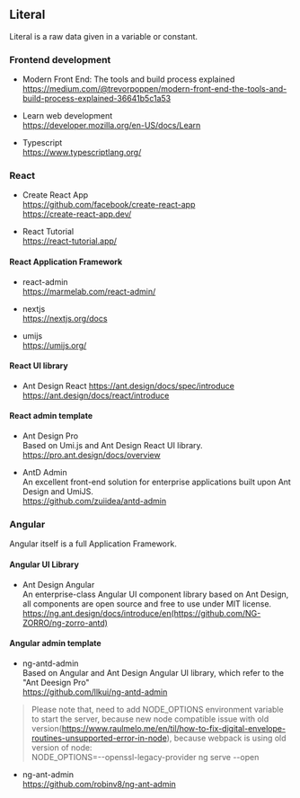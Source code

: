 ## Literal
Literal is a raw data given in a variable or constant.

### Frontend development
+ Modern Front End: The tools and build process explained  
https://medium.com/@trevorpoppen/modern-front-end-the-tools-and-build-process-explained-36641b5c1a53  

+ Learn web development  
https://developer.mozilla.org/en-US/docs/Learn  

+ Typescript  
https://www.typescriptlang.org/  

### React
+ Create React App  
https://github.com/facebook/create-react-app  
https://create-react-app.dev/  

+ React Tutorial  
https://react-tutorial.app/  

#### React Application Framework
+ react-admin  
https://marmelab.com/react-admin/  

+ nextjs  
https://nextjs.org/docs  

+ umijs  
https://umijs.org/  

#### React UI library
+ Ant Design  React
https://ant.design/docs/spec/introduce  
https://ant.design/docs/react/introduce  


#### React admin template  
+ Ant Design Pro  
Based on Umi.js and Ant Design React UI library.  
https://pro.ant.design/docs/overview   

+ AntD Admin  
An excellent front-end solution for enterprise applications built upon Ant Design and UmiJS.  
https://github.com/zuiidea/antd-admin  


### Angular
Angular itself is a full Application Framework.  

#### Angular UI Library
+ Ant Design Angular  
An enterprise-class Angular UI component library based on Ant Design, all components are open source and free to use under MIT license.  
https://ng.ant.design/docs/introduce/en(https://github.com/NG-ZORRO/ng-zorro-antd)  

#### Angular admin template
+ ng-antd-admin  
Based on Angular and Ant Design Angular UI library, which refer to the "Ant Deesign Pro"   
https://github.com/llkui/ng-antd-admin  

> Please note that, need to add NODE_OPTIONS environment variable to start the server, because new node compatible issue with old version(https://www.raulmelo.me/en/til/how-to-fix-digital-envelope-routines-unsupported-error-in-node), because webpack is using old version of node:   
> NODE_OPTIONS=--openssl-legacy-provider ng serve --open  

+ ng-ant-admin  
https://github.com/robinv8/ng-ant-admin  